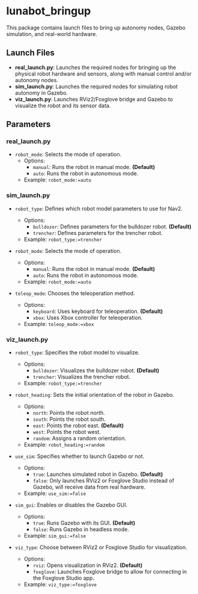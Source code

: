 # lunabot_bringup

This package contains launch files to bring up autonomy nodes, Gazebo simulation, and real-world hardware.

## Launch Files
- **real_launch.py**: Launches the required nodes for bringing up the physical robot hardware and sensors, along with manual control and/or autonomy nodes.
- **sim_launch.py**: Launches the required nodes for simulating robot autonomy in Gazebo.
- **viz_launch.py**: Launches RViz2/Foxglove bridge and Gazebo to visualize the robot and its sensor data.

## Parameters

### real_launch.py
- `robot_mode`: Selects the mode of operation.
  - Options:
    - `manual`: Runs the robot in manual mode. **(Default)**
    - `auto`: Runs the robot in autonomous mode.
  - Example: `robot_mode:=auto`

### sim_launch.py
- `robot_type`: Defines which robot model parameters to use for Nav2.
  - Options:
    - `bulldozer`: Defines parameters for the bulldozer robot. **(Default)**
    - `trencher`: Defines parameters for the trencher robot.
  - Example: `robot_type:=trencher`

- `robot_mode`: Selects the mode of operation.
  - Options:
    - `manual`: Runs the robot in manual mode. **(Default)**
    - `auto`: Runs the robot in autonomous mode.
  - Example: `robot_mode:=auto`

- `teleop_mode`: Chooses the teleoperation method.
  - Options:
    - `keyboard`: Uses keyboard for teleoperation. **(Default)**
    - `xbox`: Uses Xbox controller for teleoperation.
  - Example: `teleop_mode:=xbox`

### viz_launch.py
- `robot_type`: Specifies the robot model to visualize.
  - Options:
    - `bulldozer`: Visualizes the bulldozer robot. **(Default)**
    - `trencher`: Visualizes the trencher robot.
  - Example: `robot_type:=trencher`

- `robot_heading`: Sets the initial orientation of the robot in Gazebo.
  - Options:
    - `north`: Points the robot north.
    - `south`: Points the robot south.
    - `east`: Points the robot east. **(Default)**
    - `west`: Points the robot west.
    - `random`: Assigns a random orientation.
  - Example: `robot_heading:=random`

- `use_sim`: Specifies whether to launch Gazebo or not.
  - Options:
    - `true`: Launches simulated robot in Gazebo. **(Default)**
    - `false`: Only launches RViz2 or Foxglove Studio instead of Gazebo, will receive data from real hardware.
  - Example: `use_sim:=false`

- `sim_gui`: Enables or disables the Gazebo GUI.
  - Options:
    - `true`: Runs Gazebo with its GUI. **(Default)**
    - `false`: Runs Gazebo in headless mode.
  - Example: `sim_gui:=false`

- `viz_type`: Choose between RViz2 or Foxglove Studio for visualization.
  - Options:
    - `rviz`: Opens visualization in RViz2. **(Default)**
    - `foxglove`: Launches Foxglove bridge to allow for connecting in the Foxglove Studio app.
  - Example: `viz_type:=foxglove`

